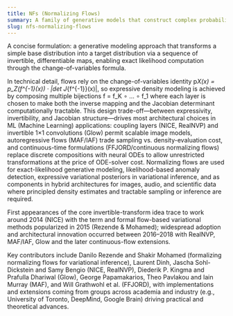 ```yaml
---
title: NFs (Normalizing Flows)
summary: A family of generative models that construct complex probability densities by composing invertible, differentiable transformations whose Jacobian determinants are tractable for exact-likelihood evaluation.
slug: nfs-normalizing-flows
---
```


A concise formulation: a generative modeling approach that transforms a simple base distribution into a target distribution via a sequence of invertible, differentiable maps, enabling exact likelihood computation through the change-of-variables formula.

In technical detail, flows rely on the change-of-variables identity p*X(x) = p_Z(f^{-1}(x)) · |det J*{f^{-1}}(x)|, so expressive density modeling is achieved by composing multiple bijections f = f_K ∘ ... ∘ f_1 where each layer is chosen to make both the inverse mapping and the Jacobian determinant computationally tractable. This design trade-off—between expressivity, invertibility, and Jacobian structure—drives most architectural choices in ML (Machine Learning) applications: coupling layers (NICE, RealNVP) and invertible 1×1 convolutions (Glow) permit scalable image models, autoregressive flows (MAF/IAF) trade sampling vs. density-evaluation cost, and continuous-time formulations (FFJORD/continuous normalizing flows) replace discrete compositions with neural ODEs to allow unrestricted transformations at the price of ODE-solver cost. Normalizing flows are used for exact-likelihood generative modeling, likelihood-based anomaly detection, expressive variational posteriors in variational inference, and as components in hybrid architectures for images, audio, and scientific data where principled density estimates and tractable sampling or inference are required.

First appearances of the core invertible-transform idea trace to work around 2014 (NICE) with the term and formal flow-based variational methods popularized in 2015 (Rezende & Mohamed); widespread adoption and architectural innovation occurred between 2016–2018 with RealNVP, MAF/IAF, Glow and the later continuous-flow extensions.

Key contributors include Danilo Rezende and Shakir Mohamed (formalizing normalizing flows for variational inference), Laurent Dinh, Jascha Sohl-Dickstein and Samy Bengio (NICE, RealNVP), Diederik P. Kingma and Prafulla Dhariwal (Glow), George Papamakarios, Theo Pavlakou and Iain Murray (MAF), and Will Grathwohl et al. (FFJORD), with implementations and extensions coming from groups across academia and industry (e.g., University of Toronto, DeepMind, Google Brain) driving practical and theoretical advances.
